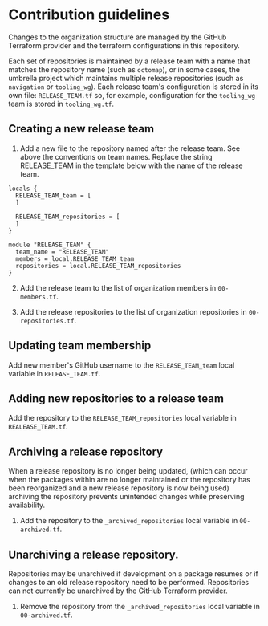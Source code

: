 # Contribution guidelines

Changes to the organization structure are managed by the GitHub Terraform provider and the terraform configurations in this repository.

Each set of repositories is maintained by a release team with a name that matches the repository name (such as `octomap`), or in some cases, the umbrella project which maintains multiple release repositories (such as `navigation` or `tooling_wg`).
Each release team's configuration is stored in its own file: `RELEASE_TEAM.tf` so, for example, configuration for the `tooling_wg` team is stored in `tooling_wg.tf`.


## Creating a new release team

1. Add a new file to the repository named after the release team.
See above the conventions on team names.
Replace the string RELEASE_TEAM in the template below with the name of the release team.

```
locals {
  RELEASE_TEAM_team = [
  ]

  RELEASE_TEAM_repositories = [
  ]
}

module "RELEASE_TEAM" {
  team_name = "RELEASE_TEAM"
  members = local.RELEASE_TEAM_team
  repositories = local.RELEASE_TEAM_repositories
}
```

2. Add the release team to the list of organization members in `00-members.tf`.

3. Add the release repositories to the list of organization repositories in `00-repositories.tf`.

## Updating team membership

Add new member's GitHub username to the `RELEASE_TEAM_team` local variable in `RELEASE_TEAM.tf`.

## Adding new repositories to a release team

Add the repository to the `RELEASE_TEAM_repositories` local variable in `REALEASE_TEAM.tf`.

## Archiving a release repository

When a release repository is no longer being updated, (which can occur when the packages within are no longer maintained or the repository has been reorganized and a new release repository is now being used) archiving the repository prevents unintended changes while preserving availability.

1. Add the repository to the `_archived_repositories` local variable in `00-archived.tf`.

## Unarchiving a release repository.

Repositories may be unarchived if development on a package resumes or if changes to an old release repository need to be performed.
Repositories can not currently be unarchived by the GitHub Terraform provider.

1. Remove the repository from the `_archived_repositories` local variable in `00-archived.tf`.
